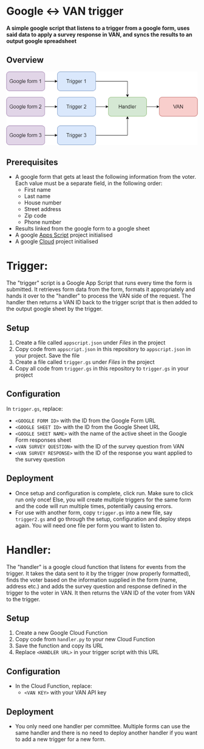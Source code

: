 # Google <-> VAN trigger

<b>A simple google script that listens to a trigger from a google form, uses said data to apply a survey response in VAN, and syncs the results to an output
google spreadsheet</b>

## Overview

<img src="./scope.png"/>

## Prerequisites

-   A google form that gets at least the following information from the voter. Each value must be a separate field, in the following order:
    -   First name
    -   Last name
    -   House number
    -   Street address
    -   Zip code
    -   Phone number
-   Results linked from the google form to a google sheet
-   A google [Apps Script](https://script.google.com/home/projects/) project initialised
-   A google [Cloud](https://console.cloud.google.com/functions) project initialised

# Trigger:

The "trigger" script is a Google App Script that runs every time the form is submitted. It retrieves form data from the form, formats it appropriately and hands
it over to the "handler" to process the VAN side of the request. The handler then returns a VAN ID back to the trigger script that is then added to the output
google sheet by the trigger.

## Setup

1. Create a file called `appscript.json` under <i>Files</i> in the project
2. Copy code from `appscript.json` in this repository to `appscript.json` in your project. Save the file
3. Create a file called `trigger.gs` under <i>Files</i> in the project
4. Copy all code from `trigger.gs` in this repository to `trigger.gs` in your project

## Configuration

In `trigger.gs`, replace:

-   `<GOOGLE FORM ID>` with the ID from the Google Form URL
-   `<GOOGLE SHEET ID>` with the ID from the Google Sheet URL
-   `<GOOGLE SHEET NAME>` with the name of the active sheet in the Google Form responses sheet
-   `<VAN SURVEY QUESTION>` with the ID of the survey question from VAN
-   `<VAN SURVEY RESPONSE>` with the ID of the response you want applied to the survey question

## Deployment

-   Once setup and configuration is complete, click run. Make sure to click run only once! Else, you will create multiple triggers for the same form and the
    code will run multiple times, potentially causing errors.
-   For use with another form, copy `trigger.gs` into a new file, say `trigger2.gs` and go through the setup, configuration and deploy steps again. You will
    need one file per form you want to listen to.

# Handler:

The "handler" is a google cloud function that listens for events from the trigger. It takes the data sent to it by the trigger (now properly formatted), finds
the voter based on the information supplied in the form (name, address etc.) and adds the survey question and response defined in the trigger to the voter in
VAN. It then returns the VAN ID of the voter from VAN to the trigger.

## Setup

1. Create a new Google Cloud Function
2. Copy code from `handler.py` to your new Cloud Function
3. Save the function and copy its URL
4. Replace `<HANDLER URL>` in your trigger script with this URL

## Configuration

-   In the Cloud Function, replace:
    -   `<VAN KEY>` with your VAN API key

## Deployment

-   You only need one handler per committee. Multiple forms can use the same handler and there is no need to deploy another handler if you want to add a new
    trigger for a new form.

